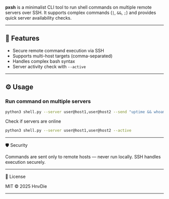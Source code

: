 
**pxsh** is a minimalist CLI tool to run shell commands on multiple remote servers over SSH. It supports complex commands (`|`, `&&`, `;`) and provides quick server availability checks.

---

## 🚀 Features

- Secure remote command execution via SSH
- Supports multi-host targets (comma-separated)
- Handles complex bash syntax
- Server activity check with `--active`

---

## ⚙️ Usage

### Run command on multiple servers
```bash
python3 shell.py --server user@host1,user@host2 --send "uptime && whoami"
```
Check if servers are online
```bash
python3 shell.py --server user@host1,user@host2 --active
```

---

🛡 Security

Commands are sent only to remote hosts — never run locally. SSH handles execution securely.


---

📄 License

MIT © 2025 HnvDie

---
